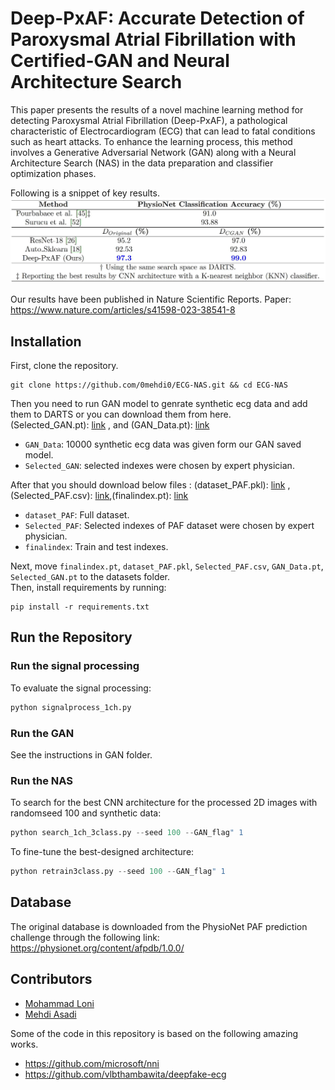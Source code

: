 # Deep-PxAF: Accurate Detection of Paroxysmal Atrial Fibrillation with Certified-GAN and Neural Architecture Search

This paper presents the results of a novel machine learning method for detecting Paroxysmal
Atrial Fibrillation (Deep-PxAF), a pathological characteristic of Electrocardiogram (ECG) that can lead
to fatal conditions such as heart attacks. To enhance the learning process, this method involves a
Generative Adversarial Network (GAN) along with a Neural Architecture Search (NAS) in the data
preparation and classifier optimization phases. 

Following is a snippet of key results.
![results_table](docs/images/Results.jpeg)

Our results have been published in Nature Scientific Reports. Paper: https://www.nature.com/articles/s41598-023-38541-8 

## Installation
First, clone the repository.  

```pyhton
git clone https://github.com/0mehdi0/ECG-NAS.git && cd ECG-NAS
```
Then you need to run GAN model to genrate synthetic ecg data and add them to DARTS or 
you can download them from here.
<br />
(Selected_GAN.pt): [link](https://drive.google.com/file/d/1j1wuQjeUR02wKyAllhOwo_dE0MjF0Oop/view?usp=sharing) ,  and (GAN_Data.pt): [link](https://drive.google.com/file/d/1-Tz5bikmHLaK8ds2r8D1Uzlw89XMD-pW/view?usp=sharing) 

* `GAN_Data`: 10000 synthetic ecg data was given form our GAN saved model.
* `Selected_GAN`: selected indexes were chosen by expert physician.

After that you should download below files : 
(dataset_PAF.pkl): [link](https://drive.google.com/file/d/1G5uFIGllmJIk05G1Acp2IItjK159XQhC/view?usp=sharing) ,
(Selected_PAF.csv): [link](https://drive.google.com/file/d/1vAn5PieATTsYW7TCHYrU38zWtpIPc8R9/view?usp=sharing),(finalindex.pt): [link]()

* `dataset_PAF`: Full dataset.
* `Selected_PAF`: Selected indexes of PAF dataset were chosen by expert physician.
* `finalindex`: Train and test indexes.

Next, move `finalindex.pt`, `dataset_PAF.pkl`, `Selected_PAF.csv`, `GAN_Data.pt`, `Selected_GAN.pt` to the datasets folder.
<br />
Then, install requirements by running: 
<br />
```pyhton
pip install -r requirements.txt
```


## Run the Repository

### Run the signal processing 

To evaluate the signal processing:
<br />

```python
python signalprocess_1ch.py
```
### Run the GAN
See the instructions in GAN folder.
### Run the NAS
To search for the best CNN architecture for the processed 2D images with randomseed 100 and synthetic data:<br />
```python
python search_1ch_3class.py --seed 100 --GAN_flag" 1
```
To fine-tune the best-designed architecture:<br />
```python
python retrain3class.py --seed 100 --GAN_flag" 1
```
## Database
The original database is downloaded from the PhysioNet PAF prediction challenge through the following link: https://physionet.org/content/afpdb/1.0.0/

## Contributors

* [Mohammad Loni](http://www.es.mdh.se/staff/3662-)
* [Mehdi Asadi](https://ir.linkedin.com/in/mehdi-asadi-966a1b242?trk=)

Some of the code in this repository is based on the following amazing works.

* https://github.com/microsoft/nni
* https://github.com/vlbthambawita/deepfake-ecg

